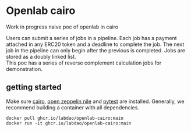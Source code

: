 # Openlab cairo

Work in progress naive poc of openlab in cairo

Users can submit a series of jobs in a pipeline. Each job has a payment attached in any ERC20 token and a deadline to complete the job. The next job in the pipeline can only begin after the previous is completed. Jobs are stored as a doubly linked list.  
This poc has a series of reverse complement calculation jobs for demonstration.

## getting started 
Make sure  [cairo](https://www.cairo-lang.org/docs/quickstart.html), [open zeppelin nile](https://github.com/OpenZeppelin/nile) and [pytest](https://docs.pytest.org/en/7.1.x/getting-started.html) are installed. Generally, we recommend building a container with all dependencies. 

```
docker pull ghcr.io/labdao/openlab-cairo:main
docker run -it ghcr.io/labdao/openlab-cairo:main
```
